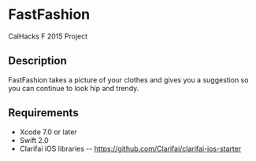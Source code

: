 # FastFashion

CalHacks F 2015 Project

## Description
FastFashion takes a picture of your clothes and gives you a suggestion so
you can continue to look hip and trendy.

## Requirements

- Xcode 7.0 or later
- Swift 2.0
- Clarifai iOS libraries -- https://github.com/Clarifai/clarifai-ios-starter

